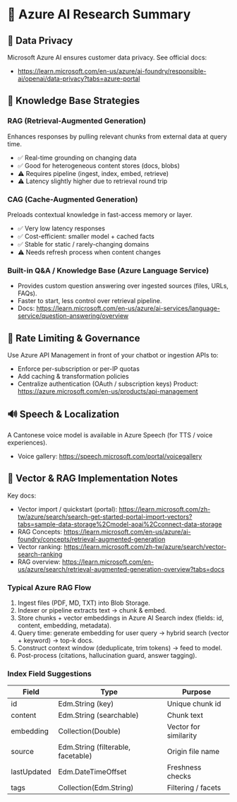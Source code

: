# 📘 Azure AI Research Summary

## 🔐 Data Privacy

Microsoft Azure AI ensures customer data privacy. See official docs:

- https://learn.microsoft.com/en-us/azure/ai-foundry/responsible-ai/openai/data-privacy?tabs=azure-portal

## 🧠 Knowledge Base Strategies

### RAG (Retrieval-Augmented Generation)

Enhances responses by pulling relevant chunks from external data at query time.

- ✅ Real-time grounding on changing data
- ✅ Good for heterogeneous content stores (docs, blobs)
- ⚠️ Requires pipeline (ingest, index, embed, retrieve)
- ⚠️ Latency slightly higher due to retrieval round trip

### CAG (Cache-Augmented Generation)

Preloads contextual knowledge in fast-access memory or layer.

- ✅ Very low latency responses
- ✅ Cost-efficient: smaller model + cached facts
- ✅ Stable for static / rarely-changing domains
- ⚠️ Needs refresh process when content changes

### Built-in Q&A / Knowledge Base (Azure Language Service)

- Provides custom question answering over ingested sources (files, URLs, FAQs).
- Faster to start, less control over retrieval pipeline.
- Docs: https://learn.microsoft.com/en-us/azure/ai-services/language-service/question-answering/overview

## 🚦 Rate Limiting & Governance

Use Azure API Management in front of your chatbot or ingestion APIs to:

- Enforce per-subscription or per-IP quotas
- Add caching & transformation policies
- Centralize authentication (OAuth / subscription keys)
  Product: https://azure.microsoft.com/en-us/products/api-management

## 🔊 Speech & Localization

A Cantonese voice model is available in Azure Speech (for TTS / voice experiences).

- Voice gallery: https://speech.microsoft.com/portal/voicegallery

## 🧩 Vector & RAG Implementation Notes

Key docs:

- Vector import / quickstart (portal): https://learn.microsoft.com/zh-tw/azure/search/search-get-started-portal-import-vectors?tabs=sample-data-storage%2Cmodel-aoai%2Cconnect-data-storage
- RAG Concepts: https://learn.microsoft.com/en-us/azure/ai-foundry/concepts/retrieval-augmented-generation
- Vector ranking: https://learn.microsoft.com/zh-tw/azure/search/vector-search-ranking
- RAG overview: https://learn.microsoft.com/en-us/azure/search/retrieval-augmented-generation-overview?tabs=docs

### Typical Azure RAG Flow

1. Ingest files (PDF, MD, TXT) into Blob Storage.
2. Indexer or pipeline extracts text → chunk & embed.
3. Store chunks + vector embeddings in Azure AI Search index (fields: id, content, embedding, metadata).
4. Query time: generate embedding for user query → hybrid search (vector + keyword) → top-k docs.
5. Construct context window (deduplicate, trim tokens) → feed to model.
6. Post-process (citations, hallucination guard, answer tagging).

### Index Field Suggestions

| Field       | Type                               | Purpose               |
| ----------- | ---------------------------------- | --------------------- |
| id          | Edm.String (key)                   | Unique chunk id       |
| content     | Edm.String (searchable)            | Chunk text            |
| embedding   | Collection(Double)                 | Vector for similarity |
| source      | Edm.String (filterable, facetable) | Origin file name      |
| lastUpdated | Edm.DateTimeOffset                 | Freshness checks      |
| tags        | Collection(Edm.String)             | Filtering / facets    |
